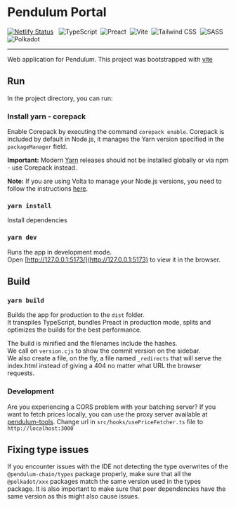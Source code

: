 # Pendulum Portal

[![Netlify Status](https://api.netlify.com/api/v1/badges/aa69406a-f4a1-4693-aed0-8478f1d1fabd/deploy-status)](https://app.netlify.com/sites/pendulum-portal-alpha/deploys)
&nbsp; ![TypeScript](https://img.shields.io/badge/-TypeSript-05122A?style=flat&logo=typescript)&nbsp;
![Preact](https://img.shields.io/badge/-Preact-05122A?style=flat&logo=preact)&nbsp;
![Vite](https://img.shields.io/badge/-Vite-05122A?style=flat&logo=vite)&nbsp;
![Tailwind CSS](https://img.shields.io/badge/-Tailwind-05122A?style=flat&logo=tailwindcss)&nbsp;
![SASS](https://img.shields.io/badge/-Sass-05122A?style=flat&logo=sass)&nbsp;
![Polkadot](https://img.shields.io/badge/-Polkadot-05122A?style=flat&logo=polkadot)&nbsp;

---

Web application for Pendulum. This project was bootstrapped with [vite](https://vite.new/preact-ts)

## Run

In the project directory, you can run:

### Install yarn - corepack

Enable Corepack by executing the command `corepack enable`. Corepack is included by default in Node.js, it manages the
Yarn version specified in the `packageManager` field.

**Important:** Modern [Yarn](https://yarnpkg.com/getting-started/install) releases should not be installed globally or
via npm - use Corepack instead.

**Note:** If you are using Volta to manage your Node.js versions, you need to follow the instructions
[here](https://yarnpkg.com/corepack#volta).

### `yarn install`

Install dependencies

### `yarn dev`

Runs the app in development mode.\
Open [http://127.0.0.1:5173/](http://127.0.0.1:5173) to view it in the browser.

## Build

### `yarn build`

Builds the app for production to the `dist` folder.\
It transpiles TypeScript, bundles Preact in production mode, splits and optimizes the builds for the best performance.

The build is minified and the filenames include the hashes.\
We call on `version.cjs` to show the commit version on the sidebar.\
We also create a file, on the fly, a file named `_redirects` that will serve the index.html instead of giving a 404 no
matter what URL the browser requests.

### Development

Are you experiencing a CORS problem with your batching server? If you want to fetch prices locally, you can use the
proxy server available at [pendulum-tools](https://github.com/pendulum-chain/pendulum-tools). Change url in
`src/hooks/usePriceFetcher.ts` file to `http://localhost:3000`

## Fixing type issues

If you encounter issues with the IDE not detecting the type overwrites of the `@pendulum-chain/types` package properly,
make sure that all the `@polkadot/xxx` packages match the same version used in the types package. It is also important
to make sure that peer dependencies have the same version as this might also cause issues.
